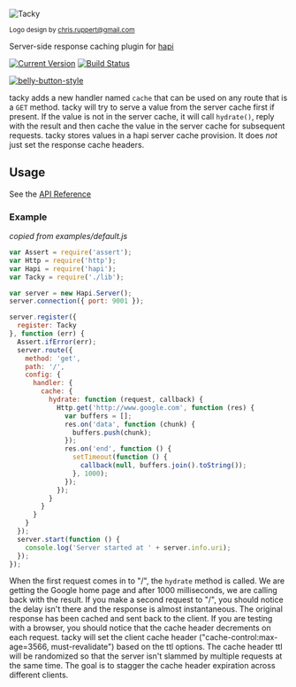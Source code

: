 ![Tacky](https://github.com/continuationlabs/tacky/raw/master/images/smaller.png)

<sub>Logo design by chris.ruppert@gmail.com</sub>

Server-side response caching plugin for [hapi](http://hapijs.com/)

[![Current Version](https://img.shields.io/npm/v/tacky.svg)](https://www.npmjs.org/package/tacky)
[![Build Status](https://travis-ci.org/continuationlabs/tacky.svg)](https://travis-ci.org/continuationlabs/tacky)

[![belly-button-style](https://cdn.rawgit.com/continuationlabs/belly-button/master/badge.svg)](https://github.com/continuationlabs/belly-button)

tacky adds a new handler named `cache` that can be used on any route that is a `GET` method. tacky will try to serve a value from the server cache first if present. If the value is not in the server cache, it will call `hydrate()`, reply with the result and then cache the value in the server cache for subsequent requests. tacky stores values in a hapi server cache provision. It does *not* just set the response cache headers.

## Usage

See the [API Reference](https://github.com/continuationlabs/tacky/blob/master/API.md)

### Example

_copied from examples/default.js_

```js
var Assert = require('assert');
var Http = require('http');
var Hapi = require('hapi');
var Tacky = require('./lib');

var server = new Hapi.Server();
server.connection({ port: 9001 });

server.register({
  register: Tacky
}, function (err) {
  Assert.ifError(err);
  server.route({
    method: 'get',
    path: '/',
    config: {
      handler: {
        cache: {
          hydrate: function (request, callback) {
            Http.get('http://www.google.com', function (res) {
              var buffers = [];
              res.on('data', function (chunk) {
                buffers.push(chunk);
              });
              res.on('end', function () {
                setTimeout(function () {
                  callback(null, buffers.join().toString());
                }, 1000);
              });
            });
          }
        }
      }
    }
  });
  server.start(function () {
    console.log('Server started at ' + server.info.uri);
  });
});
```

When the first request comes in to "/", the `hydrate` method is called. We are getting the Google home page and after 1000 milliseconds, we are calling back with the result. If you make a second request to "/", you should notice the delay isn't there and the response is almost instantaneous. The original response has been cached and sent back to the client. If you are testing with a browser, you should notice that the cache header decrements on each request. tacky will set the client cache header ("cache-control:max-age=3566, must-revalidate") based on the ttl options. The cache header ttl will be randomized so that the server isn't slammed by multiple requests at the same time. The goal is to stagger the cache header expiration across different clients.
